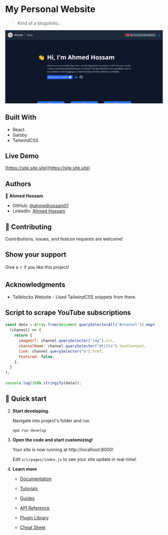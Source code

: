 # My Personal Website

> Kind of a blogofolio..

![screenshot](./screenshot.PNG)

## Built With

- React
- Gatsby
- TailwindCSS

## Live Demo
[https://site.site.site](https://site.site.site)

## Authors

👤 **Ahmed Hossam**

- GitHub: [@ahmedhossam01](https://github.com/ahmedhossam01)
- LinkedIn: [Ahmed Hossam](https://linkedin.com/in/ahmedhossam01)

## 🤝 Contributing

Contributions, issues, and feature requests are welcome!

## Show your support

Give a ⭐️ if you like this project!

## Acknowledgments

- Tailblocks Website - Used TailwindCSS snippets from there.

## Script to scrape YouTube subscriptions
```javascript
const data = Array.from(document.querySelectorAll("#channel")).map(
  (channel) => {
    return {
      imageUrl: channel.querySelector("img").src,
      channelName: channel.querySelector("#title").textContent,
      link: channel.querySelector("a").href,
      featured: false,
    };
  }
);

console.log(JSON.stringify(data));
```

## 🚀 Quick start
2.  **Start developing.**

    Navigate into project's folder and run

    ```shell
    npm run develop
    ```

3.  **Open the code and start customizing!**

    Your site is now running at http://localhost:8000!

    Edit `src/pages/index.js` to see your site update in real-time!

4.  **Learn more**

    - [Documentation](https://www.gatsbyjs.com/docs/?utm_source=starter&utm_medium=readme&utm_campaign=minimal-starter)

    - [Tutorials](https://www.gatsbyjs.com/tutorial/?utm_source=starter&utm_medium=readme&utm_campaign=minimal-starter)

    - [Guides](https://www.gatsbyjs.com/tutorial/?utm_source=starter&utm_medium=readme&utm_campaign=minimal-starter)

    - [API Reference](https://www.gatsbyjs.com/docs/api-reference/?utm_source=starter&utm_medium=readme&utm_campaign=minimal-starter)

    - [Plugin Library](https://www.gatsbyjs.com/plugins?utm_source=starter&utm_medium=readme&utm_campaign=minimal-starter)

    - [Cheat Sheet](https://www.gatsbyjs.com/docs/cheat-sheet/?utm_source=starter&utm_medium=readme&utm_campaign=minimal-starter)
